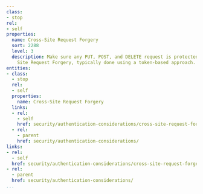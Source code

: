 ```yaml
---
class:
- stop
rel:
- self
properties:
  name: Cross-Site Request Forgery
  sort: 2288
  level: 3
  description: Make sure any PUT, POST, and DELETE request is protected from Cross
    Site Request Forgery, typically done using a token-based approach.
entities:
- class:
  - stop
  rel:
  - self
  properties:
    name: Cross-Site Request Forgery
  links:
  - rel:
    - self
    href: security/authentication-considerations/cross-site-request-forgery.md
  - rel:
    - parent
    href: security/authentication-considerations/
links:
- rel:
  - self
  href: security/authentication-considerations/cross-site-request-forgery.md
- rel:
  - parent
  href: security/authentication-considerations/
...
```

